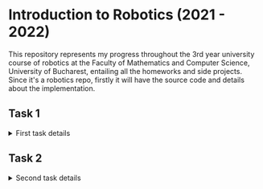 # Introduction to Robotics (2021 - 2022)
This repository represents my progress throughout the 3rd year university course of robotics at the Faculty of Mathematics and Computer Science, University of Bucharest, entailing all the homeworks and side projects. 
Since it's a robotics repo, firstly it will have the source code and details about the implementation.

## Task 1
<details>
<summary>First task details</summary> <br>
This task is about making an RGB led that has it's leds controlled by 3 different potentiometers.  
Items used:

* arduino uno
* one breadboard 
* 3 potentiometers
* 3 resistors (220)
* 1 RGB led 
* 18 connectivity cables  

### [Coding:](lab1/task1/task1.ino)
What I did was take the values from the potentiometers (analog in A0, A1, A2), since they take values from 0-1023 I had to divide the value by 4 so it converts to RGB range.  
Then I sent those values to the RGB led through the digital out (with pwm, ~9, ~10, ~11), and also printed them with Serial.print.

### Arduino
![Arduino image](https://cdn.discordapp.com/attachments/902874706854682637/902875312679968778/unknown.png)

1. First we get 5V and the ground to a column on the breadboard through which I power all my potentiometers.  
2. Then I connect all the potentiometers' output to the analog in A0, A1, A2 representing red, green and blue.
    - here the code that loops makes changes on the output and sends it to led
3. Sending the RGB values to the led with the digital out ports ~9,~10 and ~11, which also power the led. Since each out is 5V we need resistors for the extra voltage.  

[Demonstration video](https://www.youtube.com/watch?v=gF32hki-3Qw)
</details>

## Task 2
<details>
<summary>Second task details </summary> <br>
This implements traffic lights for cars and pedestrians. The semaphore for cars has 3 leds and the one for pedestrians has 2 leds.  
The whole system has 4 states:  

1. Green for cars, red for pedestrians (permament until button is pressed)
2. Yellow for cars, red for pedestrians (starts 10 seconds after state 1 and lasts 3 seconds)
3. Red for cars and green for pedestrians with a constant beeping sound (Duration 10s)
4. Red for cars and a blinking green for pedestrians with a faster constant beeping sound (duration 5 seconds)  

The default state will be state one, and the trigger to go in state 2 will be a button. Pressing the button in any other state than the first will not change anything.  
Items used:  

* arduino uno
* one breadboard
* 5 leds
* 1 button
* 1 active buzzer
* 3 resistors
* wires

### [Coding:](lab2/task2/task2.ino)
For initialization it has the variables declarations and the setup.  
In the loop it firstly checks if the button was pressed with a debouncer and if the state of the program was 1 else it does nothing (it uses a variable programState to keep in mind in which state arduino is).  
After that we have the four states implementation, lighting the proper leds at each one of them, and for state 3 and 4 we add the buzzer sound. 
Each one of them makes use of the millis() for the timing implementation.  
We also have 3 functions, one for writing to the leds, one for making a led blink at a specific interval and one that makes a buzzer beep at a regular interval.

### Arduino
![Arduino_image](https://cdn.discordapp.com/attachments/902874706854682637/905536721377165472/unknown.png)  

1. Button that has a connection type PULLUP. Initializes state 2 of the program
2. Pedestrian semaphore
3. Car semaphore
4. The active buzzer for the pedestrian semaphore.  

We use only one resistor for the semaphores because we have them in parallel and it only lights one led at a time per semaphore.  
We connect the leds, the buzzer and the button to the digital ports on arduino, the button being the only input.  

[Demonstration video](https://youtube.com/watch?v=JWWpOgTnioQ&feature=share)

</details>
